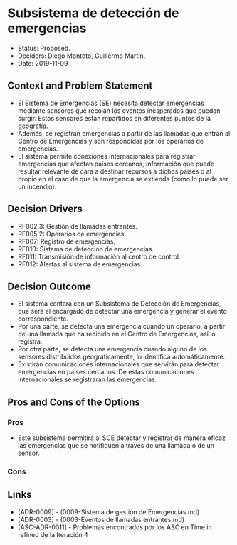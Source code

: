 # Subsistema de detección de emergencias

* Status: Proposed.
* Deciders: Diego Montoto, Guillermo Martín.
* Date: 2019-11-09

## Context and Problem Statement

* El Sistema de Emergencias (SE) necesita detectar emergencias mediante sensores que recojan los eventos inesperados que puedan surgir. Estos sensores están repartidos en diferentes puntos de la geografía.
* Además, se registran emergencias a partir de las llamadas que entran al Centro de Emergencias y son respondidas por los operarios de emergencias.
* El sistema permite conexiones internacionales para registrar emergencias que afectan países cercanos, información que puede resultar relevante de cara a destinar recursos a dichos países o al propio en el caso de que la emergencia se extienda (como lo puede ser un incendio).

## Decision Drivers

* RF002.3: Gestión de llamadas entrantes.
* RF005.2: Operarios de emergencias.
* RF007: Registro de emergencias.
* RF010: Sistema de detección de emergencias.
* RF011: Transmisión de información al centro de control.
* RF012: Alertas al sistema de emergencias.

## Decision Outcome

* El sistema contará con un Subsistema de Detección de Emergencias, que será el encargado de detectar una emergencia y generar el evento correspondiente.
* Por una parte, se detecta una emergencia cuando un operario, a partir de una llamada que ha recibido en el Centro de Emergencias, así lo registra.
* Por otra parte, se detecta una emergencia cuando alguno de los sensores distribuidos geográficamente, lo identifica automáticamente.
* Existirán comunicaciones internacionales que servirán para detectar emergencias en países cercanos. De estas comunicaciones internacionales se registrarán las emergencias.

## Pros and Cons of the Options

### Pros

* Este subsistema permitirá al SCE detectar y registrar de manera eficaz las emergencias que se notifiquen a través de una llamada o de un sensor.

### Cons

## Links 
* [ADR-0009] - (0009-Sistema de gestión de Emergencias.md)
* [ADR-0003] - (0003-Eventos de llamadas entrantes.md)
* [ASC-ADR-0011] - Problemas encontrados por los ASC en Time in refined de la Iteración 4

